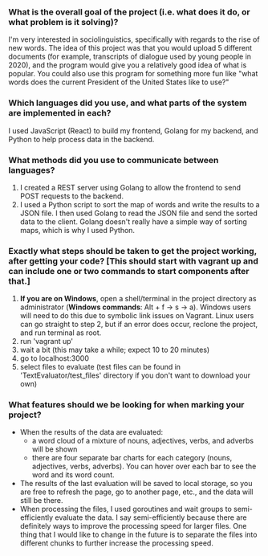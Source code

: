 ### What is the overall goal of the project (i.e. what does it do, or what problem is it solving)?
I'm very interested in sociolinguistics, specifically with regards to the rise of new words. The idea of this project was that you would upload 5 different documents (for example, 
transcripts of dialogue used by young people in 2020), and the program would give you a relatively good idea of what is popular. You could also use this program for something more
fun like "what words does the current President of the United States like to use?"
### Which languages did you use, and what parts of the system are implemented in each?
I used JavaScript (React) to build my frontend, Golang for my backend, and Python to help process data in the backend.
### What methods did you use to communicate between languages?
1. I created a REST server using Golang to allow the frontend to send POST requests to the backend.
2. I used a Python script to sort the map of words and write the results to a JSON file. I then used Golang to read the JSON file and send the sorted data to the client. Golang doesn't really have a simple way of sorting maps, which is why I used Python.
### Exactly what steps should be taken to get the project working, after getting your code? [This should start with vagrant up and can include one or two commands to start components after that.]
1. **If you are on Windows**, open a shell/terminal in the project directory as administrator (**Windows commands**: Alt + f -> s -> a). Windows users will need to do this due to symbolic link issues on Vagrant. Linux users can go straight to step 2, but if an error does occur, reclone the project, and run terminal as root.
2. run 'vagrant up'
3. wait a bit (this may take a while; expect 10 to 20 minutes)
4. go to localhost:3000
5. select files to evaluate (test files can be found in 'TextEvaluator/test_files' directory if you don't want to download your own)
### What features should we be looking for when marking your project?
- When the results of the data are evaluated:
  - a word cloud of a mixture of nouns, adjectives, verbs, and adverbs will be shown
  - there are four separate bar charts for each category (nouns, adjectives, verbs, adverbs). You can hover over each bar to see the word and its word count.
- The results of the last evaluation will be saved to local storage, so you are free to refresh the page, go to another page, etc., and the data will still be there.
- When processing the files, I used goroutines and wait groups to semi-efficiently evaluate the data. I say semi-efficiently because there are definitely ways to improve the processing speed for larger files.
One thing that I would like to change in the future is to separate the files into different chunks to further increase the processing speed.
